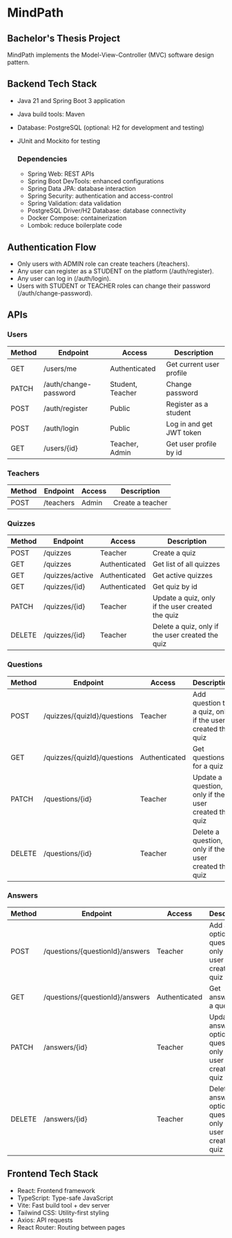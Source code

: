 # MindPath
## Bachelor's Thesis Project

MindPath implements the Model-View-Controller (MVC) software design pattern.

## Backend Tech Stack
- Java 21 and Spring Boot 3 application
- Java build tools: Maven
- Database: PostgreSQL (optional: H2 for development and testing)
- JUnit and Mockito for testing

  ### Dependencies
    - Spring Web: REST APIs
    - Spring Boot DevTools: enhanced configurations
    - Spring Data JPA: database interaction
    - Spring Security: authentication and access-control
    - Spring Validation: data validation
    - PostgreSQL Driver/H2 Database: database connectivity
    - Docker Compose: containerization
    - Lombok: reduce boilerplate code

## Authentication Flow
- Only users with ADMIN role can create teachers (/teachers).
- Any user can register as a STUDENT on the platform (/auth/register).
- Any user can log in (/auth/login).
- Users with STUDENT or TEACHER roles can change their password (/auth/change-password).

## APIs
### Users

| Method | Endpoint       | Access           | Description                  |
|--------|----------------|------------------|------------------------------|
| GET    | /users/me      | Authenticated    | Get current user profile     |
| PATCH  | /auth/change-password | Student, Teacher | Change password              |
| POST   | /auth/register | Public           | Register as a student        |
| POST   | /auth/login    | Public           | Log in and get JWT token     |
| GET    | /users/{id}    | Teacher, Admin   | Get user profile by id |

### Teachers

| Method | Endpoint  | Access | Description      |
|--------|-----------|--------|------------------|
| POST   | /teachers | Admin  | Create a teacher |

### Quizzes

| Method | Endpoint | Access | Description                                      |
|-------|----------|--------|--------------------------------------------------|
| POST  | /quizzes | Teacher | Create a quiz                                    |
| GET   | /quizzes | Authenticated | Get list of all quizzes                          |
| GET   | /quizzes/active | Authenticated | Get active quizzes                               |
| GET   | /quizzes/{id}   | Authenticated | Get quiz by id                                   |
| PATCH | /quizzes/{id} | Teacher | Update a quiz, only if the user created the quiz |
| DELETE | /quizzes/{id} | Teacher | Delete a quiz, only if the user created the quiz |

### Questions

| Method | Endpoint | Access | Description                                               |
|-------|----------|--------|-----------------------------------------------------------|
| POST  | /quizzes/{quizId}/questions | Teacher | Add question to a quiz, only if the user created the quiz |
| GET   | /quizzes/{quizId}/questions | Authenticated | Get questions for a quiz                                  |
| PATCH | /questions/{id} | Teacher | Update a question, only if the user created the quiz      |
| DELETE | /questions/{id}    | Teacher | Delete a question, only if the user created the quiz      |

### Answers

| Method | Endpoint                        | Access | Description                                                           |
|--------|---------------------------------|--------|-----------------------------------------------------------------------|
| POST   | /questions/{questionId}/answers | Teacher | Add answer option to a question, only if the user created the quiz    |
| GET    | /questions/{questionId}/answers | Authenticated | Get answers for a question                                            |
| PATCH  | /answers/{id}                   | Teacher | Update answer option to a question, only if the user created the quiz |
| DELETE | /answers/{id}           | Teacher | Delete answer option to a question, only if the user created the quiz |

## Frontend Tech Stack
- React: Frontend framework
- TypeScript: Type-safe JavaScript
- Vite: Fast build tool + dev server
- Tailwind CSS: Utility-first styling
- Axios: API requests
- React Router: Routing between pages